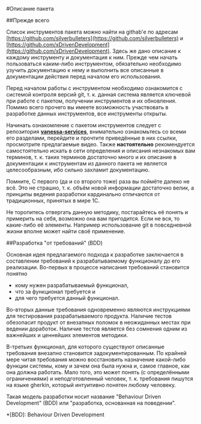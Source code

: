 #Описание пакета

##Прежде всего

Список инструментов пакета можно найти на githab'е по адресам
[https://github.com/silverbulleters](https://github.com/silverbulleters) и
[https://github.com/xDrivenDevelopment](https://github.com/xDrivenDevelopment). Здесь
же дано описание к каждому инструменту и документация к ним. Прежде чем начать
пользоваться каким-либо инструментом, обязательно необходимо узучить документацию
к нему и выполнить все описанные в документации действия перед началом его использования.

Перед началом работы с инструментом необходимо ознакомится с системой контроля версий
git, т. к. данная система является ключевой при работе с пакетом, получении инструментов
и их обновления. Помимо всего прочего вы имеете возможность участвовать в разработке
данных инструментов, все инструменты открыты.

Начинать ознакомление с пакетом инструментов следует с репозитория
[**vanessa-services**](https://github.com/silverbulleters/vanessa-services),
внимательно ознакомьтесь со всеми его разделами, перейдите и прочтите приведённые в них
ссылки, просмотрите предлагаемые видео. Также **настоятельно** рекомендуется
самостоятельно искать в сети определения и описания незнакомых вам терминов, т. к.
таких терминов достаточно много и их описание в документации к инструментам из
данного пакета не является целесообразным, ибо сильно захламит документацию.

Помните, С первого (да и со второго тоже) раза вы поймёте далеко не всё. Это не
страшно, т. к. объём новой информации достаточно велик, а принципы ведения разработки
кардинально отличаются от традиционных, принятых в мире 1С.

Не торопитесь отвергать данную методику, постарайтесь её понять и примерить на себя,
возможно она вам пригодится. Если не вся, то какие-либо её элементы. Например
использование git в повседневной жизни вполне может найти своё применение.

##Разработка "от требований" (BDD)

Основная идея предлагаемого подхода к разработке заключается в составлении требований к
разрабатываемому функционалу до его реализации. Во-первых в процессе написания требований
становится понятно

* кому нужен разрабатываемый функционал,
* что за функционал требуется и
* для чего требуется данный функционал.

Во-вторых данные требования одновременно являются инструкциями для тестирования
разрабатываемого продукта. Наличие тестов обезопасит продукт от внезапных
поломок в неожиданных местах при ведении доработок. Наличие тестов является без сомнения
одним из важнейших и ценнейших элементов методики.

В-третьих функционал, для которого существуют описанные требования внезапно становится
задокументированным. По крайней мере читая требования можно восстановить назначение
какой-либо функции системы, кому и зачем она была нужна и, самое главное, как она
должна работать. Мало того, это может понять (с определёнными ограничениями) и
неподготовленный человек, т. к. требования пишутся на языке gherkin, который интуитивно
понятен любому человеку.

Такая модель разработки носит название "Behaviour Driven Development" (BDD) или
"разработка, основанная на поведении".

*[BDD]: Behaviour Driven Development
